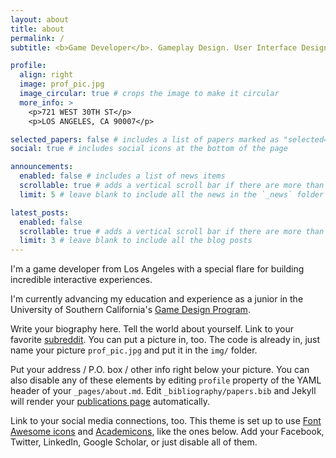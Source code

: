```yaml
---
layout: about
title: about
permalink: /
subtitle: <b>Game Developer</b>. Gameplay Design. User Interface Design. Lover of Punchy, Colorful Experiences.

profile:
  align: right
  image: prof_pic.jpg
  image_circular: true # crops the image to make it circular
  more_info: >
    <p>721 WEST 30TH ST</p>
    <p>LOS ANGELES, CA 90007</p>

selected_papers: false # includes a list of papers marked as "selected={true}"
social: true # includes social icons at the bottom of the page

announcements:
  enabled: false # includes a list of news items
  scrollable: true # adds a vertical scroll bar if there are more than 3 news items
  limit: 5 # leave blank to include all the news in the `_news` folder

latest_posts:
  enabled: false
  scrollable: true # adds a vertical scroll bar if there are more than 3 new posts items
  limit: 3 # leave blank to include all the blog posts
---
```


I'm a game developer from Los Angeles with a special flare for building incredible interactive experiences.

I'm currently advancing my education and experience as a junior in the University of Southern California's [Game Design Program](https://games.usc.edu/ourprogram).

Write your biography here. Tell the world about yourself. Link to your favorite [subreddit](http://reddit.com). You can put a picture in, too. The code is already in, just name your picture `prof_pic.jpg` and put it in the `img/` folder.

Put your address / P.O. box / other info right below your picture. You can also disable any of these elements by editing `profile` property of the YAML header of your `_pages/about.md`. Edit `_bibliography/papers.bib` and Jekyll will render your [publications page](/al-folio/publications/) automatically.

Link to your social media connections, too. This theme is set up to use [Font Awesome icons](https://fontawesome.com/) and [Academicons](https://jpswalsh.github.io/academicons/), like the ones below. Add your Facebook, Twitter, LinkedIn, Google Scholar, or just disable all of them.
